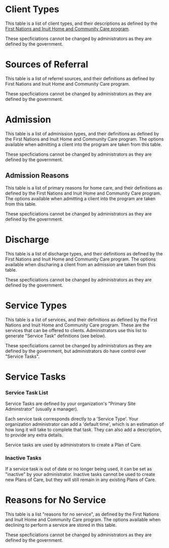 # Client Types

This table is a list of client types, and their descriptions as defined by the [First Nations and Inuit Home and Community Care program](https://www.canada.ca/en/indigenous-services-canada/services/first-nations-inuit-health/health-care-services/home-community-care.html).

These specficiations cannot be changed by administrators as they are defined by the government.

# Sources of Referral

This table is a list of referrel sources, and their definitions as defined by First Nations and Inuit Home and Community Care program.

These specficiations cannot be changed by administrators as they are defined by the government.


# Admission

This table is a list of adminission types, and their definitions as defined by the First Nations and Inuit Home and Community Care program.
The options available when admitting a client into the program are taken from this table.

These specficiations cannot be changed by administrators as they are defined by the government.

## Admission Reasons

This table is a list of primary reasons for home care, and their definitions as defined by the First Nations and Inuit Home and Community Care program.
The options available when admitting a client into the program are taken from this table.

These specficiations cannot be changed by administrators as they are defined by the government.

# Discharge

This table is a list of discharge types, and their definitions as defined by the First Nations and Inuit Home and Community Care program.
The options available when discharing a client from an admission are taken from this table.

These specficiations cannot be changed by administrators as they are defined by the government.

# Service Types

This table is a list of services, and their definitions as defined by the First Nations and Inuit Home and Community Care program.
These are the services that can be offered to clients. Administrators use this list to generate "Service Task" definitions (see below).

These specficiations cannot be changed by administrators as they are defined by the government, but administrators do have control over "Service Tasks".

# Service Tasks

### Service Task List

Service Tasks are defined by your organization's "Primary Site Adminstrator" (usually a manager).

Each service task corresponds directly to a 'Service Type'. Your organization administrator can add a 'default time', which is an estimation of how long it will take to complete that task.
They can also add a description, to provide any extra details.

Service tasks are used by administrators to create a Plan of Care.

### Inactive Tasks

If a service task is out of date or no longer being used, it can be set as "inactive" by your administrator.
Inactive tasks cannot be used to create new Plans of Care, but they will still remain in any existing Plans of Care.

# Reasons for No Service

This table is a list "reasons for no service", as defined by the First Nations and Inuit Home and Community Care program.
The options available when declining to perform a service are stored in this table.

These specficiations cannot be changed by administrators as they are defined by the government.